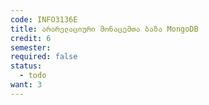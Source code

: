 ```yaml
---
code: INFO3136E
title: არარელაციური მონაცემთა ბაზა MongoDB
credit: 6
semester: 
required: false
status:
  - todo
want: 3
---
```


